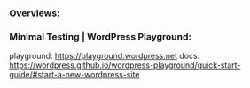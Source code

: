 ### Overviews:

### Minimal Testing | WordPress Playground:
playground: https://playground.wordpress.net
docs: https://wordpress.github.io/wordpress-playground/quick-start-guide/#start-a-new-wordpress-site
